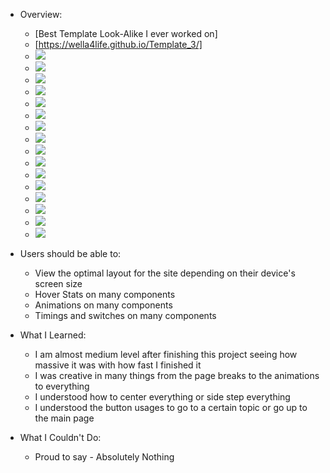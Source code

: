 - Overview:
  - [Best Template Look-Alike I ever worked on]
  - [https://wella4life.github.io/Template_3/]
  - ![](images/Finished-Desktop-1.jpg)
  - ![](images/Finished-Desktop-2.jpg)
  - ![](images/Finished-Desktop-3.jpg)
  - ![](images/Finished-Desktop-4.jpg)
  - ![](images/Finished-Desktop-5.jpg)
  - ![](images/Finished-Desktop-6.jpg)
  - ![](images/Finished-Desktop-7.jpg)
  - ![](images/Finished-Desktop-8.jpg)
  - ![](images/Finished-Desktop-9.jpg)
  - ![](images/Finished-Desktop-10.jpg)
  - ![](images/Finished-Desktop-11.jpg)
  - ![](images/Finished-Desktop-12.jpg)
  - ![](images/Finished-Desktop-13.jpg)
  - ![](images/Finished-Desktop-14.jpg)
  - ![](images/Finished-Desktop-15.jpg)
  - ![](images/Finished-Desktop-16.jpg)

 - Users should be able to:
   - View the optimal layout for the site depending on their device's screen size
   - Hover Stats on many components
   - Animations on many components
   - Timings and switches on many components

 - What I Learned:
   - I am almost medium level after finishing this project seeing how massive it was with how fast I finished it
   - I was creative in many things from the page breaks to the animations to everything
   - I understood how to center everything or side step everything
   - I understood the button usages to go to a certain topic or go up to the main page
 
 - What I Couldn't Do:
   - Proud to say - Absolutely Nothing
